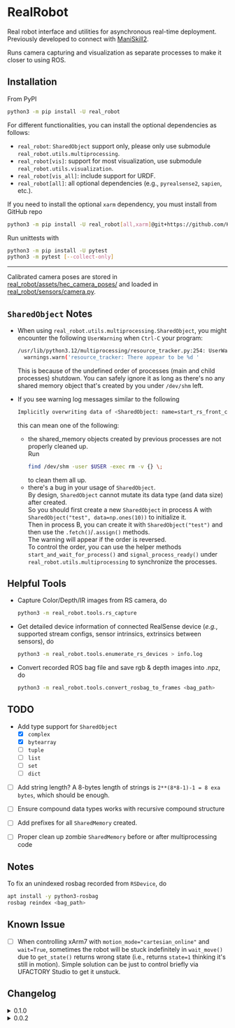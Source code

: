 # RealRobot
Real robot interface and utilities for asynchronous real-time deployment.  
Previously developed to connect with [ManiSkill2](https://github.com/KolinGuo/ManiSkill2).

Runs camera capturing and visualization as separate processes to make it closer to using ROS.

## Installation

From PyPI
```bash
python3 -m pip install -U real_robot
```

For different functionalities, you can install the optional dependencies as follows:
* `real_robot`: `SharedObject` support only, please only use submodule `real_robot.utils.multiprocessing`.
* `real_robot[vis]`: support for most visualization, use submodule `real_robot.utils.visualization`.
* `real_robot[vis_all]`: include support for URDF.
* `real_robot[all]`: all optional dependencies (e.g., `pyrealsense2`, `sapien`, etc.).

If you need to install the optional `xarm` dependency, you must install from GitHub repo
```bash
python3 -m pip install -U real_robot[all,xarm]@git+https://github.com/KolinGuo/RealRobot.git
```

Run unittests with
```bash
python3 -m pip install -U pytest
python3 -m pytest [--collect-only]
```

---

Calibrated camera poses are stored in [real_robot/assets/hec_camera_poses/](real_robot/assets/hec_camera_poses) and
loaded in [real_robot/sensors/camera.py](real_robot/sensors/camera.py).

## `SharedObject` Notes
* When using `real_robot.utils.multiprocessing.SharedObject`, you might encounter the
following `UserWarning` when `Ctrl-C` your program:
  ```bash
  /usr/lib/python3.12/multiprocessing/resource_tracker.py:254: UserWarning: resource_tracker: There appear to be 10 leaked shared_memory objects to clean up at shutdown
    warnings.warn('resource_tracker: There appear to be %d '
  ```
  This is because of the undefined order of processes (main and child processes) shutdown.
  You can safely ignore it as long as there's no any shared memory object that's created by you
  under `/dev/shm` left.

* If you see warning log messages similar to the following
  ```bash
  Implicitly overwriting data of <SharedObject: name=start_rs_front_camera, data_type=<class 'bool'>, nbytes=10>
  ```
  this can mean one of the following:
  * the shared_memory objects created by previous processes are not properly cleaned up.  
    Run
    ```bash
    find /dev/shm -user $USER -exec rm -v {} \;
    ```
    to clean them all up.
  * there's a bug in your usage of `SharedObject`.  
    By design, `SharedObject` cannot mutate its data type (and data size) after created.  
    So you should first create a new `SharedObject` in process A with
    `SharedObject("test", data=np.ones(10))` to initialize it.  
    Then in process B, you can create it with `SharedObject("test")` and then use the
    `.fetch()`/`.assign()` methods.  
    The warning will appear if the order is reversed.  
    To control the order, you can use the helper methods
    `start_and_wait_for_process()` and `signal_process_ready()` under
    `real_robot.utils.multiprocessing` to synchronize the processes.

## Helpful Tools

* Capture Color/Depth/IR images from RS camera, do
  ```bash
  python3 -m real_robot.tools.rs_capture
  ```
* Get detailed device information of connected RealSense device
  (*e.g.*, supported stream configs, sensor intrinsics, extrinsics between sensors), do
  ```bash
  python3 -m real_robot.tools.enumerate_rs_devices > info.log
  ```
* Convert recorded ROS bag file and save rgb & depth images into .npz, do
  ```bash
  python3 -m real_robot.tools.convert_rosbag_to_frames <bag_path>
  ```

## TODO
- Add type support for `SharedObject`
  - [x] `complex`
  - [x] `bytearray`
  - [ ] `tuple`
  - [ ] `list`
  - [ ] `set`
  - [ ] `dict`
- [ ] Add string length? A 8-bytes length of strings is `2**(8*8-1)-1 = 8 exa bytes`, which should be enough.
- [ ] Ensure compound data types works with recursive compound structure
- [ ] Add prefixes for all `SharedMemory` created.
- [ ] Proper clean up zombie `SharedMemory` before or after multiprocessing code


## Notes

To fix an unindexed rosbag recorded from `RSDevice`, do
```bash
apt install -y python3-rosbag
rosbag reindex <bag_path>
```

## Known Issue
- [ ] When controlling xArm7 with `motion_mode="cartesian_online"` and `wait=True`,
  sometimes the robot will be stuck indefinitely in `wait_move()` due to `get_state()`
  returns wrong state (i.e., returns `state=1` thinking it's still in motion).
  Simple solution can be just to control briefly via UFACTORY Studio to get it unstuck.

## Changelog

<details>
<summary>0.1.0</summary>
<p>

### New features
* Added `SharedObject` to create/mount objects stored in `SharedMemory`
* Enabled `RSDevice` to run as a separate process (now `Camera` will create
  `RSDevice` as a separate process)
* Enabled `RSDevice` to record camera streams as a rosbag file
* Enabled `XArm7` to run as a separate process (for streaming robot states)
* Enabled `CV2Visualizer` and `O3DGUIVisualizer` to run as separate processes (for visualization)
* Added a default `FileHandler` to all Logger created through `real_robot.utils.logger.get_logger`
* Allow enabling selected camera streams from `RSDevice` and `sensors.camera.Camera`
* Added `sensors.simsense_depth.SimsenseDepth` class to generate depth image from stereo IR images

### API changes
* `real_robot.agents.xarm`
  * Change `XArm7` parameters for clarity (`safety_boundary` => `safety_boundary_mm`, `boundary_clip_eps` => `boundary_clip_mm`)
  * Add `get_gripper_position()` to get gripper opening width in mm or m
  * Add `gripper_speed` parameter to `set_action()` to control gripper speed
* `real_robot.utils.visualization.visualizer`
  * Rename `Visualizer` method `show_observation()` => `show_obs()`
* `real_robot.sensors.camera`
  * `CameraConfig` now accepts a `config` parameter
  * Rename `CameraConfig` parameter `parent_pose_fn` => `parent_pose_so_name`
* `real_robot.utils.realsense`
  * `RSDevice` now accepts `device_sn` instead of an `rs.device`
  * `RSDevice` now accepts `config` as parameter (`width`, `height`, `fps`) instead of `rs.config`

### Other changes
* Switch from `gym` to `gymnasium`
* Rename all `control_mode` by removing `pd_` prefix for clarity. No PD controller is used.
* `real_robot.agents.xarm`
  * `XArm7` will not clear *"Safety Boundary Limit"* error automatically in `set_action()`
  * For `motion_mode == "position"`, switch from using `set_tool_position()` to `set_position()`
  * Enable gripper and set to maximum speed in `reset()`
* Remove all Loggers created as global variables (they will be created
  at import, which might not be saved under `REAL_ROBOT_LOG_DIR`)
* Bugfix in xArm-Python-SDK: enable `wait=True` for modes other than position mode

</p>
</details>

<details>
<summary>0.0.2</summary>
<p>

* Added motion_mode to XArm7 agent
* Added several control_mode: `pd_ee_pos`, `pd_ee_pose_axangle`,
`pd_ee_delta_pose_axangle`, `pd_ee_pose_quat`, `pd_ee_delta_pose_quat`

</p>
</details>
